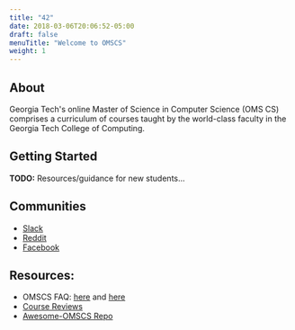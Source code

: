 ```yaml
---
title: "42"
date: 2018-03-06T20:06:52-05:00
draft: false
menuTitle: "Welcome to OMSCS"
weight: 1
---
```


## About

Georgia Tech's online Master of Science in Computer Science (OMS CS) comprises a curriculum of courses taught by the world-class faculty in the Georgia Tech College of Computing. 



## Getting Started

**TODO:** Resources/guidance for new students...



## Communities

- [Slack](https://omscs-study.slack.com/)
- [Reddit](https://www.reddit.com/r/OMSCS/)
- [Facebook](https://www.facebook.com/groups/gtomscsstudents/)



## Resources:

- OMSCS FAQ: [here](https://docs.google.com/document/d/1ZtWIxQht7OSfB0ey--U3pvI4pisfZsKo_usvLzlXBQo/edit#) and [here](https://www.reddit.com/r/OMSCS/wiki/index)
- [Course Reviews](https://omscentral.com/)
- [Awesome-OMSCS Repo](https://github.com/kirkbrunson/awesome-omscs)


